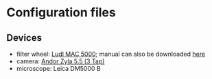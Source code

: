 # Configuration files
## Devices
* filter wheel: [Ludl MAC 5000](https://ludl.com/downloads/); manual can also be downloaded 
  [here](https://www.biovis.com/images/Automation%20Page/Ludl/MAC%205000%20Catalog%202003.pdf)
* camera: [Andor Zyla 5.5 (3 Tap)](http://www.teo.com.tw/prodDetail_print.asp?id=1439)
* microscope: Leica DM5000 B
